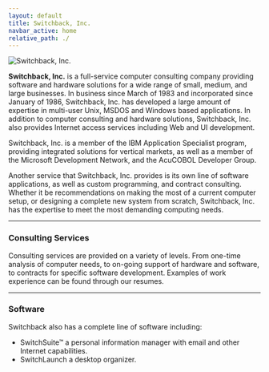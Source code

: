 ```yaml
---
layout: default
title: Switchback, Inc.
navbar_active: home
relative_path: ./
---
```


<div class="container">
  <div class="row">
    <div class="col">
    </div>
    <div class="col-10">
      <img src="{{ page.relative_path }}img/swblogo.gif" alt="Switchback, Inc." class="mx-auto d-block" />
      <p>
        <b>Switchback, Inc.</b> is a full-service computer consulting company providing software and hardware solutions for a wide range of small, medium, and large businesses. In business since March of 1983 and incorporated since January of 1986, Switchback, Inc. has developed a large amount of expertise in multi-user Unix, MSDOS and Windows based applications. In addition to computer consulting and hardware solutions, Switchback, Inc. also provides Internet access services including Web and UI development.
      </p>
      <p>
        Switchback, Inc. is a member of the IBM Application Specialist program, providing integrated solutions for vertical markets, as well as a member of the Microsoft Development Network, and the AcuCOBOL Developer Group.
      </p>
      <p>
        Another service that Switchback, Inc. provides is its own line of software applications, as well as custom programming, and contract consulting. Whether it be recommendations on making the most of a current computer setup, or designing a complete new system from scratch, Switchback, Inc. has the expertise to meet the most demanding computing needs.
      </p>
    </div>
    <div class="col">
    </div>
  </div>
  <hr />
  <div class="row">
    <div class="col">
    </div>
    <div class="col-10">
      <h3>
        Consulting Services
      </h3>
      <p>
        Consulting services are provided on a variety of levels. From one-time analysis of computer needs, to on-going support of hardware and software, to contracts for specific software development. Examples of work experience can be found through our resumes.
      </p>
    </div>
    <div class="col">
    </div>
  </div>
  <hr />
  <div class="row">
    <div class="col">
    </div>
    <div class="col-10">
      <h3>
        Software
      </h3>
      <p>
        Switchback also has a complete line of software including:
        <ul>
          <li>SwitchSuite™ a personal information manager with email and other Internet capabilities.
          </li>
          <li>SwitchLaunch a desktop organizer.</li>
        </ul>
      </p>
    </div>
    <div class="col">
    </div>
  </div>
</div>